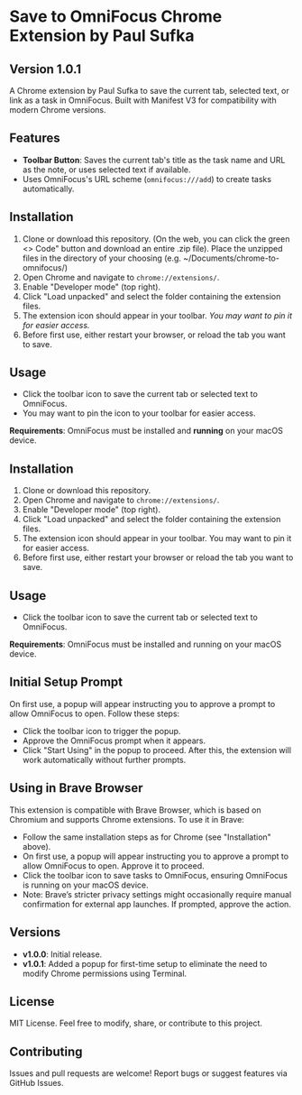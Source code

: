 # Save to OmniFocus Chrome Extension by Paul Sufka

## Version 1.0.1

A Chrome extension by Paul Sufka to save the current tab, selected text, or link as a task in OmniFocus. Built with Manifest V3 for compatibility with modern Chrome versions.

## Features
- **Toolbar Button**: Saves the current tab's title as the task name and URL as the note, or uses selected text if available.
- Uses OmniFocus's URL scheme (`omnifocus:///add`) to create tasks automatically.

## Installation
1. Clone or download this repository. (On the web, you can click the green <> Code" button and download an entire .zip file). Place the unzipped files in the directory of your choosing (e.g. ~/Documents/chrome-to-omnifocus/)
2. Open Chrome and navigate to `chrome://extensions/`.
3. Enable "Developer mode" (top right).
4. Click "Load unpacked" and select the folder containing the extension files.
5. The extension icon should appear in your toolbar. _You may want to pin it for easier access._
6. Before first use, either restart your browser, or reload the tab you want to save.

## Usage
- Click the toolbar icon to save the current tab or selected text to OmniFocus.
- You may want to pin the icon to your toolbar for easier access. 

**Requirements**: OmniFocus must be installed and **running** on your macOS device.

## Installation
1. Clone or download this repository.
2. Open Chrome and navigate to `chrome://extensions/`.
3. Enable "Developer mode" (top right).
4. Click "Load unpacked" and select the folder containing the extension files.
5. The extension icon should appear in your toolbar. You may want to pin it for easier access.
6. Before first use, either restart your browser or reload the tab you want to save.

## Usage
- Click the toolbar icon to save the current tab or selected text to OmniFocus.

**Requirements**: OmniFocus must be installed and running on your macOS device.

## Initial Setup Prompt
On first use, a popup will appear instructing you to approve a prompt to allow OmniFocus to open. Follow these steps:
- Click the toolbar icon to trigger the popup.
- Approve the OmniFocus prompt when it appears.
- Click "Start Using" in the popup to proceed. After this, the extension will work automatically without further prompts.

## Using in Brave Browser
This extension is compatible with Brave Browser, which is based on Chromium and supports Chrome extensions. To use it in Brave:
- Follow the same installation steps as for Chrome (see "Installation" above).
- On first use, a popup will appear instructing you to approve a prompt to allow OmniFocus to open. Approve it to proceed.
- Click the toolbar icon to save tasks to OmniFocus, ensuring OmniFocus is running on your macOS device.
- Note: Brave’s stricter privacy settings might occasionally require manual confirmation for external app launches. If prompted, approve the action.

## Versions
- **v1.0.0**: Initial release.
- **v1.0.1**: Added a popup for first-time setup to eliminate the need to modify Chrome permissions using Terminal.

## License
MIT License. Feel free to modify, share, or contribute to this project.

## Contributing
Issues and pull requests are welcome! Report bugs or suggest features via GitHub Issues.
